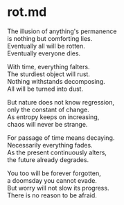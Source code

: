 # rot.md

The illusion of anything's permanence  
is nothing but comforting lies.  
Eventually all will be rotten.  
Eventually everyone dies.  

With time, everything falters.  
The sturdiest object will rust.  
Nothing withstands decomposing.  
All will be turned into dust.  

But nature does not know regression,  
only the constant of change.  
As entropy keeps on increasing,  
chaos will never be strange.  

For passage of time means decaying.  
Necessarily everything fades.  
As the present continuously alters,  
the future already degrades.  

You too will be forever forgotten,  
a doomsday you cannot evade.  
But worry will not slow its progress.  
There is no reason to be afraid.  
